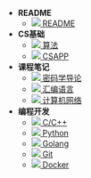 - **README**
  - [![](https://img.misaka.gq/Notes/svg/important.svg) README](/README)
- **CS基础**
  - [![](https://img.misaka.gq/Notes/svg/algorithm.svg) 算法](/cs/algorithm)
  - [![](https://img.misaka.gq/Notes/svg/computer.svg) CSAPP](/cs/CSAPP)
- **课程笔记**
  - [![](https://img.misaka.gq/Notes/svg/key.svg) 密码学导论](/subject/密码学导论)
  - [![](https://img.misaka.gq/Notes/svg/assembly.svg) 汇编语言](/subject/assembly)
  - [![](https://img.misaka.gq/Notes/svg/internet.svg) 计算机网络](/subject/internet)
- **编程开发**
  - [![](https://img.misaka.gq/Notes/svg/cpp-blue.svg) C/C++](/develop/c_cpp)
  - [![](https://img.misaka.gq/Notes/svg/python.svg) Python](/develop/python)
  - [![](https://img.misaka.gq/Notes/svg/golang.svg) Golang](/develop/golang)
  - [![](https://img.misaka.gq/Notes/svg/git.svg) Git](/develop/git)
  - [![](https://img.misaka.gq/Notes/svg/docker.svg) Docker](/develop/docker)